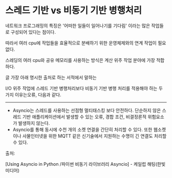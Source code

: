 # 스레드 기반 vs 비동기 기반 병행처리

네트워크 프로그래밍의 특징은 '어떠한 일들이 일어나기를 기다림' 이라는 많은 작업들로 구성되어 있다는 점이다.

따라서 여러 cpu에 작업들을 효율적으로 분배하기 위한 운영체제와의 연계 작업이 필요없다.

스레딩의 여러 cpu와 공유 메모리를 사용하는 방식은 계산 위주 작업 분야에 가장 적합하다.



글 가장 아래 명시한 출처로 하는 서적에서 말하는

I/O 위주 작업에 스레드 기반 병행처리보다 비동기 기반 병행 처리를 적용해야 하는 두 가지 이유는오류,  다음과 같다.

***

- Asyncio는 스레드를 사용하는 선점형 멀티태스킹 보다 안전하다. 단순하지 않은 스레드 기반 애플리케이션에서 발생할 수 있는 오류, 경합 조건, 비결정론적 위험요소가 발생하지 않는다.
- Asyncio를 통해 동시에 수천 개의 소켓 연결을 간단히 처리할 수 있다. 또한 웹소켓이나 사물인터넷을 위한 MQTT 같은 신기술에서 지원하는 수명이 긴 연결도 처리할 수 있다.



출처:

[Using Asyncio in Python /파이썬 비동기 라이브러리 Asyncio] - 케일럽 해팅(한빛미디어)

